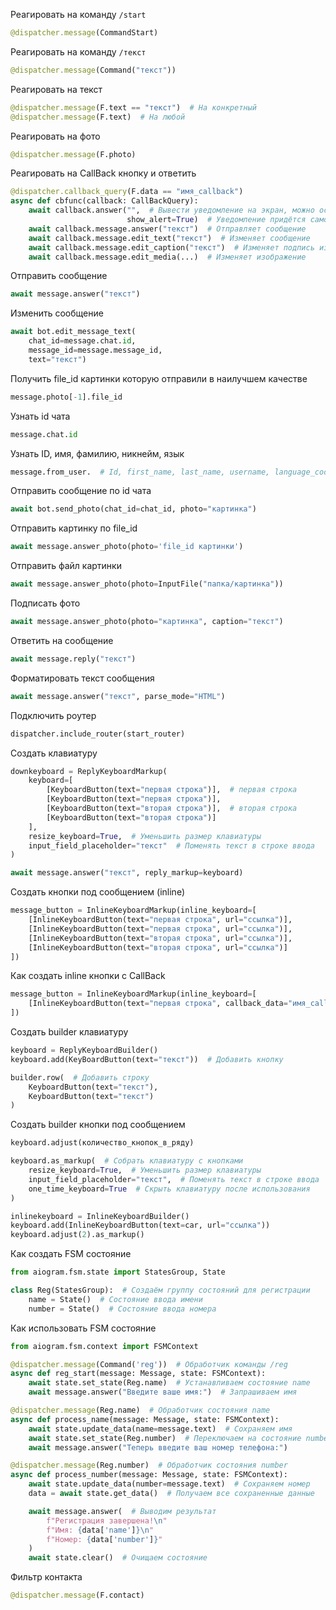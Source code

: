 Реагировать на команду `/start`

```Python
@dispatcher.message(CommandStart)
```

Реагировать на команду `/текст`

```Python
@dispatcher.message(Command("текст"))
```

Реагировать на текст

```Python
@dispatcher.message(F.text == "текст")  # На конкретный
@dispatcher.message(F.text)  # На любой
```

Реагировать на фото

```Python
@dispatcher.message(F.photo)
```

Реагировать на CallBack кнопку и ответить

```Python
@dispatcher.callback_query(F.data == "имя_callback")
async def cbfunc(callback: CallBackQuery):
    await callback.answer("",  # Вывести уведомление на экран, можно оставить пустым. Использование обязательное
                          show_alert=True)  # Уведомление придётся самостоятельно закрыть
    await callback.message.answer("текст")  # Отправляет сообщение
    await callback.message.edit_text("текст")  # Изменяет сообщение
    await callback.message.edit_caption("текст")  # Изменяет подпись изображения
    await callback.message.edit_media(...)  # Изменяет изображение
```

Отправить сообщение

```Python
await message.answer("текст")
```

Изменить сообщение

```Python
await bot.edit_message_text(
    chat_id=message.chat.id,
    message_id=message.message_id,
    text="текст")
```

Получить file_id картинки которую отправили в наилучшем качестве

```Python
message.photo[-1].file_id
```

Узнать id чата

```Python
message.chat.id
```

Узнать ID, имя, фамилию, никнейм, язык

```Python
message.from_user.  # Id, first_name, last_name, username, language_code
```

Отправить сообщение по id чата

```Python
await bot.send_photo(chat_id=chat_id, photo="картинка")
```

Отправить картинку по file_id

```Python
await message.answer_photo(photo='file_id картинки')
```

Отправить файл картинки

```Python
await message.answer_photo(photo=InputFile("папка/картинка"))
```

Подписать фото

```Python
await message.answer_photo(photo="картинка", caption="текст")
```

Ответить на сообщение

```Python
await message.reply("текст")
```

Форматировать текст сообщения

```Python
await message.answer("текст", parse_mode="HTML")
```

Подключить роутер

```Python
dispatcher.include_router(start_router)
```

Создать клавиатуру

```Python
downkeyboard = ReplyKeyboardMarkup(
    keyboard=[
        [KeyboardButton(text="первая строка")],  # первая строка
        [KeyboardButton(text="первая строка")],
        [KeyboardButton(text="вторая строка")],  # вторая строка
        [KeyboardButton(text="вторая строка")]
    ],
    resize_keyboard=True,  # Уменьшить размер клавиатуры
    input_field_placeholder="текст"  # Поменять текст в строке ввода
)

await message.answer("текст", reply_markup=keyboard)
```

Создать кнопки под сообщением (inline)

```Python
message_button = InlineKeyboardMarkup(inline_keyboard=[
    [InlineKeyboardButton(text="первая строка", url="ссылка")],
    [InlineKeyboardButton(text="первая строка", url="ссылка")],
    [InlineKeyboardButton(text="вторая строка", url="ссылка")],
    [InlineKeyboardButton(text="вторая строка", url="ссылка")]
])
```

Как создать inline кнопки с CallBack

```Python
message_button = InlineKeyboardMarkup(inline_keyboard=[
    [InlineKeyboardButton(text="первая строка", callback_data="имя_callback")]
])
```

Создать builder клавиатуру

```Python
keyboard = ReplyKeyboardBuilder()
keyboard.add(KeyBoardButton(text="текст"))  # Добавить кнопку

builder.row(  # Добавить строку
    KeyboardButton(text="текст"),
    KeyboardButton(text="текст")
)
```

Создать builder кнопки под сообщением

```Python
keyboard.adjust(количество_кнопок_в_ряду)

keyboard.as_markup(  # Собрать клавиатуру с кнопками
    resize_keyboard=True,  # Уменьшить размер клавиатуры
    input_field_placeholder="текст",  # Поменять текст в строке ввода
    one_time_keyboard=True  # Скрыть клавиатуру после использования
)
```

```Python
inlinekeyboard = InlineKeyboardBuilder()
keyboard.add(InlineKeyboardButton(text=car, url="ссылка"))
keyboard.adjust(2).as_markup()
```

Как создать FSM состояние

```Python
from aiogram.fsm.state import StatesGroup, State

class Reg(StatesGroup):  # Создаём группу состояний для регистрации
    name = State()  # Состояние ввода имени
    number = State()  # Состояние ввода номера
```

Как использовать FSM состояние

```Python
from aiogram.fsm.context import FSMContext

@dispatcher.message(Command('reg'))  # Обработчик команды /reg
async def reg_start(message: Message, state: FSMContext):
    await state.set_state(Reg.name)  # Устанавливаем состояние name
    await message.answer("Введите ваше имя:")  # Запрашиваем имя

@dispatcher.message(Reg.name)  # Обработчик состояния name
async def process_name(message: Message, state: FSMContext):
    await state.update_data(name=message.text)  # Сохраняем имя
    await state.set_state(Reg.number)  # Переключаем на состояние number
    await message.answer("Теперь введите ваш номер телефона:")

@dispatcher.message(Reg.number)  # Обработчик состояния number
async def process_number(message: Message, state: FSMContext):
    await state.update_data(number=message.text)  # Сохраняем номер
    data = await state.get_data()  # Получаем все сохраненные данные

    await message.answer(  # Выводим результат
        f"Регистрация завершена!\n"
        f"Имя: {data['name']}\n"
        f"Номер: {data['number']}"
    )
    await state.clear()  # Очищаем состояние
```

Фильтр контакта

```Python
@dispatcher.message(F.contact)
```